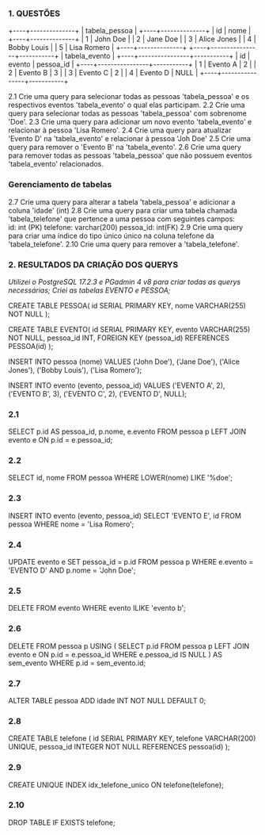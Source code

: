 ### 1. QUESTÕES

+----+--------------+
| tabela_pessoa     |
+----+--------------+
| id | nome         |
+----+--------------+
|  1 | John Doe     |
|  2 | Jane Doe     |
|  3 | Alice Jones  |
|  4 | Bobby Louis  |
|  5 | Lisa Romero  |
+----+--------------+
+----+----------------+-----------+
| tabela_evento                   |
+----+----------------+-----------+
| id | evento         | pessoa_id |
+----+----------------+-----------+
|  1 | Evento A       |  2        |
|  2 | Evento B       |  3        |
|  3 | Evento C       |  2        |
|  4 | Evento D       |  NULL     |
+----+----------------+-----------+
 
 2.1 Crie uma query para selecionar todas as pessoas 'tabela_pessoa' e os respectivos eventos 'tabela_evento' o qual elas participam.
 2.2 Crie uma query para selecionar todas as pessoas 'tabela_pessoa' com sobrenome 'Doe'.
 2.3 Crie uma query para adicionar um novo evento 'tabela_evento' e relacionar à pessoa 'Lisa Romero'.
 2.4 Crie uma query para atualizar 'Evento D' na 'tabela_evento' e relacionar à pessoa 'Joh Doe'
 2.5 Crie uma query para remover o 'Evento B' na 'tabela_evento'.
 2.6 Crie uma query para remover todas as pessoas 'tabela_pessoa' que não possuem eventos 'tabela_evento' relacionados.

 ### Gerenciamento de tabelas

 2.7 Crie uma query para alterar a tabela 'tabela_pessoa' e adicionar a coluna 'idade' (int)
 2.8 Crie uma query para criar uma tabela chamada 'tabela_telefone' que pertence a uma pessoa com seguintes campos:\
 id: int (PK)
 telefone: varchar(200)
 pessoa_id: int(FK)
 2.9 Crie uma query para criar uma índice do tipo único
 único na coluna telefone da 'tabela_telefone'.
 2.10 Crie uma query para remover a 'tabela_telefone'.

 ### 2. RESULTADOS DA CRIAÇÃO DOS QUERYS

*Utilizei o PostgreSQL 17.2.3 e PGadmin 4 v8 para criar todas as querys necessárias;*
*Criei as tabelas EVENTO e PESSOA;*

CREATE TABLE PESSOA(
	id SERIAL PRIMARY KEY,
	nome VARCHAR(255) NOT NULL
);

CREATE TABLE EVENTO(
	id SERIAL PRIMARY KEY,
	evento VARCHAR(255) NOT NULL,
	pessoa_id INT,
	FOREIGN KEY (pessoa_id) REFERENCES PESSOA(id)
);

INSERT INTO pessoa (nome) VALUES
  ('John Doe'),
  ('Jane Doe'),
  ('Alice Jones'),
  ('Bobby Louis'),
  ('Lisa Romero');

INSERT INTO evento (evento, pessoa_id) VALUES
  ('EVENTO A', 2),
  ('EVENTO B', 3),
  ('EVENTO C', 2),
  ('EVENTO D', NULL);

### 2.1

SELECT p.id AS pessoa_id, p.nome, e.evento
FROM pessoa p
LEFT JOIN evento e ON p.id = e.pessoa_id;

### 2.2

SELECT id, nome 
FROM pessoa
WHERE LOWER(nome) LIKE '%doe';

### 2.3

INSERT INTO evento (evento, pessoa_id)
SELECT 'EVENTO E', id
FROM pessoa
WHERE nome = 'Lisa Romero';

### 2.4

UPDATE evento e
SET pessoa_id = p.id
FROM pessoa p
WHERE e.evento = 'EVENTO D'
AND p.nome = 'John Doe';

### 2.5

DELETE FROM evento
WHERE evento ILIKE 'evento b';

### 2.6

DELETE FROM pessoa p
USING (
  SELECT p.id
  FROM pessoa p
  LEFT JOIN evento e ON p.id = e.pessoa_id
  WHERE e.pessoa_id IS NULL
) AS sem_evento
WHERE p.id = sem_evento.id;

### 2.7

ALTER TABLE pessoa
ADD idade INT NOT NULL DEFAULT 0;

### 2.8

CREATE TABLE telefone (
    id SERIAL PRIMARY KEY,
    telefone VARCHAR(200) UNIQUE,
    pessoa_id INTEGER NOT NULL REFERENCES pessoa(id)
);

### 2.9

CREATE UNIQUE INDEX idx_telefone_unico ON telefone(telefone);

### 2.10

DROP TABLE IF EXISTS telefone;
